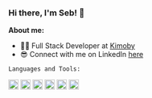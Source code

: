 ### Hi there, I'm Seb! 👋

**About me:**
- 👨‍💻 Full Stack Developer at [Kimoby](https://www.kimoby.com/)
- 😎 Connect with me on LinkedIn [here](https://www.linkedin.com/in/sebasfourn/)


`Languages and Tools:`

<code><img height="20" alt="ruby" src="https://raw.githubusercontent.com/get-icon/geticon/master/icons/ruby.svg"></code>
<code><img height="20" alt="rails" src="https://raw.githubusercontent.com/get-icon/geticon/master/icons/rails.svg"></code>
<code><img height="20" alt="postgresql" src="https://raw.githubusercontent.com/get-icon/geticon/master/icons/postgresql.svg"></code>
<code><img height="20" alt="vue" src="https://raw.githubusercontent.com/get-icon/geticon/master/icons/vue.svg"></code>
<code><img height="20" alt="typescript" src="https://raw.githubusercontent.com/get-icon/geticon/master/icons/typescript-icon.svg"></code>
<code><img height="20" alt="javascript" src="https://raw.githubusercontent.com/get-icon/geticon/master/icons/javascript.svg"></code>
